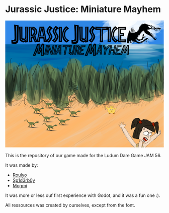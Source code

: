 # Jurassic Justice: Miniature Mayhem

![Marketing image for our game](assets/jurassikjustice.png)

This is the repository of our game made for the Ludum Dare Game JAM 56.

It was made by:

* [Roulyo](https://github.com/roulyo)
* [Sp1d3rb0y](https://github.com/sp1d3rb0y)
* [Mogmi](https://github.com/Mogmi95)


It was more or less ouf first experience with Godot, and it was a fun one :).

All ressources was created by ourselves, except from the font.

